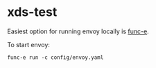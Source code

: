 # xds-test

Easiest option for running envoy locally is [func-e](https://func-e.io/).

To start envoy:

    func-e run -c config/envoy.yaml